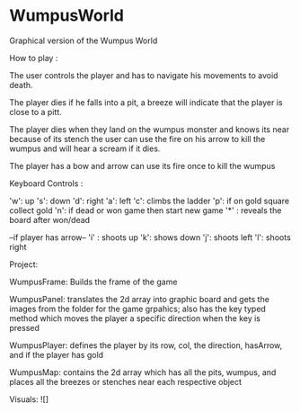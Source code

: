 # WumpusWorld
Graphical version of the Wumpus World

How to play :

The user controls the player and has to navigate his movements to avoid death. 

The player dies if he falls into a pit, a breeze will indicate that the player is close to a pitt. 

The player dies when they land on the wumpus monster and knows its near because of its stench the user can use the fire on his arrow to kill the wumpus and will hear a scream if it dies. 

The player has a bow and arrow can use its fire once to kill the wumpus 


Keyboard Controls : 

'w': up
's': down
'd': right
'a': left
'c': climbs the ladder
'p': if on gold square collect gold
'n': if dead or won game then start new game
'*' : reveals the board after won/dead

–if player has arrow–
'i' : shoots up
'k': shows down
'j': shoots left
'l': shoots right

Project: 

WumpusFrame: Builds the frame of the game

WumpusPanel: translates the 2d array into graphic board and gets the images from the folder for the game grpahics; also has the key typed method which moves the player a specific direction when the key is pressed

WumpusPlayer: defines the player by its row, col, the direction, hasArrow, and if the player has gold 

WumpusMap: contains the 2d array which has all the pits, wumpus, and places all the breezes or stenches near each respective object 

Visuals: 
![]

